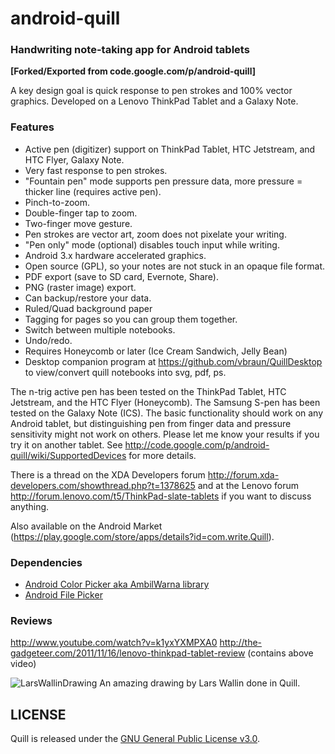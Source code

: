 android-quill
=============

### Handwriting note-taking app for Android tablets
**[Forked/Exported from code.google.com/p/android-quill]**

A key design goal is quick response to pen strokes and 100% vector graphics. Developed on a Lenovo ThinkPad Tablet and a Galaxy Note.

### Features
  * Active pen (digitizer) support on ThinkPad Tablet, HTC Jetstream, and HTC Flyer, Galaxy Note.
  * Very fast response to pen strokes.
  * "Fountain pen" mode supports pen pressure data, more pressure = thicker line (requires active pen).
  * Pinch-to-zoom.
  * Double-finger tap to zoom.
  * Two-finger move gesture.
  * Pen strokes are vector art, zoom does not pixelate your writing.
  * "Pen only" mode (optional) disables touch input while writing.
  * Android 3.x hardware accelerated graphics.
  * Open source (GPL), so your notes are not stuck in an opaque file format.
  * PDF export (save to SD card, Evernote, Share).
  * PNG (raster image) export.
  * Can backup/restore your data.
  * Ruled/Quad background paper
  * Tagging for pages so you can group them together.
  * Switch between multiple notebooks.
  * Undo/redo.
  * Requires Honeycomb or later (Ice Cream Sandwich, Jelly Bean)
  * Desktop companion program at https://github.com/vbraun/QuillDesktop to view/convert quill notebooks into svg, pdf, ps.

The n-trig active pen has been tested on the ThinkPad Tablet, HTC Jetstream, and the HTC Flyer (Honeycomb). The Samsung S-pen has been tested on the Galaxy Note (ICS). The basic functionality should work on any Android tablet, but distinguishing pen from finger data and pressure sensitivity might not work on others. Please let me know your results if you try it on another tablet. See http://code.google.com/p/android-quill/wiki/SupportedDevices for more details.

There is a thread on the XDA Developers forum http://forum.xda-developers.com/showthread.php?t=1378625 and at the Lenovo forum http://forum.lenovo.com/t5/ThinkPad-slate-tablets if you want to discuss anything.

Also available on the Android Market (https://play.google.com/store/apps/details?id=com.write.Quill).

### Dependencies
  * [Android Color Picker aka AmbilWarna library](https://github.com/yukuku/ambilwarna)
  * [Android File Picker](http://code.google.com/p/android-file-picker)

### Reviews
http://www.youtube.com/watch?v=k1yxYXMPXA0
http://the-gadgeteer.com/2011/11/16/lenovo-thinkpad-tablet-review (contains above video)

![LarsWallinDrawing](../master/doc/screenshot-quill-android.png "An amazing drawing by Lars Wallin done in Quill")
An amazing drawing by Lars Wallin done in Quill.

## LICENSE

Quill is released under the [GNU General Public License v3.0](../master/LICENSE).